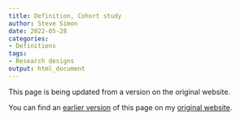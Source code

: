 ```yaml
---
title: Definition, Cohort study
author: Steve Simon
date: 2022-05-28
categories:
- Definitions
tags:
- Research designs 
output: html_document
---
```


This page is being updated from a version on the original website.

<!---More--->


You can find an [earlier version][sim1] of this page on my [original website][sim2].

[sim1]: http://www.pmean.com/definitions/cohort.htm
[sim2]: http://www.pmean.com/original_site.html
